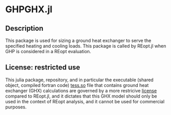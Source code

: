 # GHPGHX.jl

## Description
This package is used for sizing a ground heat exchanger to serve the specified heating and cooling loads. This package is called by REopt.jl when GHP is considered in a REopt evaluation.

## License: restricted use
This julia package, repository, and in particular the executable (shared object, compiled fortran code) [tess.so](https://github.com/NREL/GHPGHX.jl/blob/main/ghxmodel/tess.so) file that contains ground heat exchanger (GHX) calculations are governed by a more restricive [license](https://github.com/NREL/GHPGHX.jl/blob/main/LICENSE.md) compared to REopt.jl, and it dictates that this GHX model should only be used in the context of REopt analysis, and it cannot be used for commercial purposes.